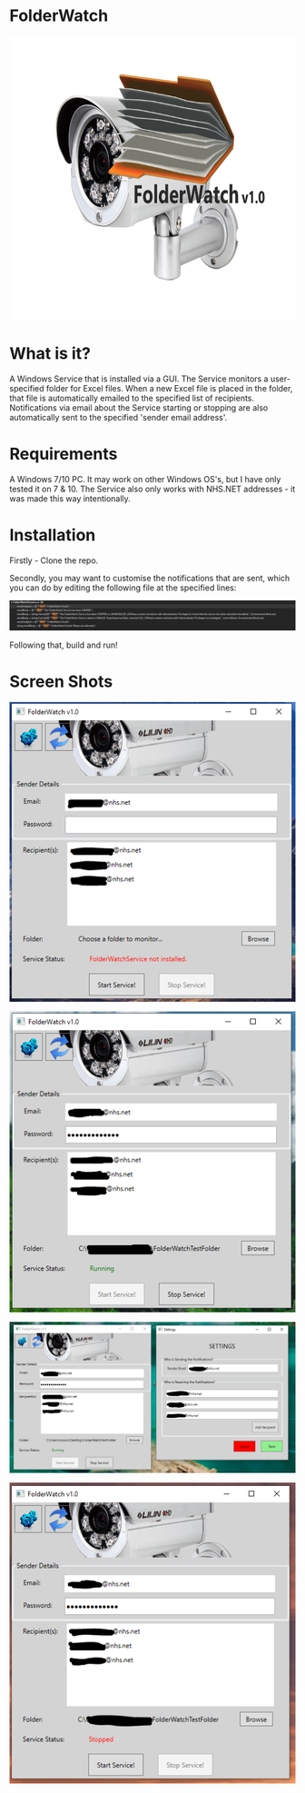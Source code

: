 # FolderWatch
<p align="center">
  <img src="FolderWatchGUI/Images/cctvHeaderImage.png" height="500"/>
</p>

# What is it?
A Windows Service that is installed via a GUI. The Service monitors a user-specified folder for Excel files. When a new Excel file is placed in the folder, that file is automatically emailed to the specified list of recipients. Notifications via email about the Service starting or stopping are also automatically sent to the specified 'sender email address'.

# Requirements
A Windows 7/10 PC. It may work on other Windows OS's, but I have only tested it on 7 & 10. The Service also only works with NHS.NET addresses - it was made this way intentionally. 

# Installation
Firstly - Clone the repo.

Secondly, you may want to customise the notifications that are sent, which you can do by editing the following file at the specified lines:

<div align="center" style="overflow-x: auto">
  <img src="FolderWatchGUI/ScreenShots/NotificationCustomisation.PNG"/>
</div>

Following that, build and run!

# Screen Shots
<p align="center">
  <img src="FolderWatchGUI/ScreenShots/ss1.PNG"/>
</p>
<p align="center">
  <img src="FolderWatchGUI/ScreenShots/ss2.PNG"/>
</p>
<p align="center">
  <img src="FolderWatchGUI/ScreenShots/ss3.PNG"/>
</p>
<p align="center">
  <img src="FolderWatchGUI/ScreenShots/ss4.PNG"/>
</p>
